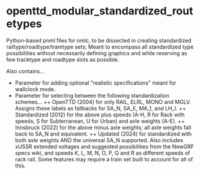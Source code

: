 # openttd_modular_standardized_routetypes
 Python-based pnml files for nmlc, to be dissected in creating standardized railtype/roadtype/tramtype sets; Meant to encompass all standardized type possibilities without necessarily defining graphics and while reserving as few tracktype and roadtype slots as possible.

Also contains...
+ Parameter for adding optional "realistic specifications" meant for wallclock mode.
+ Parameter for selecting between the following standardization schemes...
++ OpenTTD (2004) for only RAIL, ELRL, MONO and MGLV. Assigns these labels as fallbacks for SA_N, SA_E, MA_1, and LH_I.
++ Standardized (2012) for the above plus speeds (A-H, R for Rack with speeds, S for Subterranean, U for Urban) and axle weights (A-E).
++ Innsbruck (2022) for the above minus axle weights; all axle weights fall back to SA_N and equivalent.
++ Updated (2024) for standardized with both axle weights AND the universal SA_N supported. Also includes xUSSR extended voltages and suggested possibilities from the NewGRF specs wiki, and speeds K, L, M, N, O, P, Q and R as different speeds of rack rail. Some features may require a train set built to account for all of this.